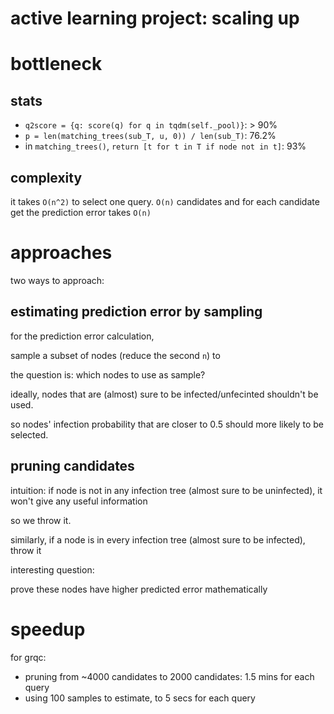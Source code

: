 # active learning project: scaling up 

# bottleneck

## stats

- `q2score = {q: score(q) for q in tqdm(self._pool)}`: > 90%
- `p = len(matching_trees(sub_T, u, 0)) / len(sub_T)`: 76.2%
- in `matching_trees()`, `return [t for t in T if node not in t]`: 93%

## complexity

it takes `O(n^2)` to select one query. `O(n)` candidates and for each candidate get the prediction error takes `O(n)`

# approaches

two ways to approach: 

## estimating prediction error by sampling

for the prediction error calculation, 

sample a subset of nodes (reduce the second `n`) to 

the question is: which nodes to use as sample?

ideally, nodes that are (almost) sure to be infected/unfecinted shouldn't be used.

so nodes' infection probability that are closer to 0.5 should more likely to be selected. 


## pruning candidates

intuition:  if node is not in any infection tree (almost sure to be uninfected), it won't give any useful information

so we throw it. 

similarly, if a node is in every infection tree (almost sure to be infected), throw it

interesting question: 

prove these nodes have higher predicted error mathematically

# speedup

for grqc:

- pruning from ~4000 candidates to 2000 candidates: 1.5 mins for  each query
- using 100 samples to estimate, to 5 secs for each query

